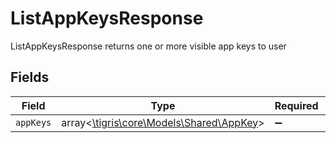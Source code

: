 # ListAppKeysResponse

ListAppKeysResponse returns one or more visible app keys to user


## Fields

| Field                                                                     | Type                                                                      | Required                                                                  | Description                                                               |
| ------------------------------------------------------------------------- | ------------------------------------------------------------------------- | ------------------------------------------------------------------------- | ------------------------------------------------------------------------- |
| `appKeys`                                                                 | array<[\tigris\core\Models\Shared\AppKey](../../Models/Shared/AppKey.md)> | :heavy_minus_sign:                                                        | N/A                                                                       |
